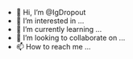 - 👋 Hi, I’m @IgDropout
- 👀 I’m interested in ...
- 🌱 I’m currently learning ...
- 💞️ I’m looking to collaborate on ...
- 📫 How to reach me ...

<!---
IgDropout/IgDropout is a ✨ special ✨ repository because its `README.md` (this file) appears on your GitHub profile.
You can click the Preview link to take a look at your changes.
--->
